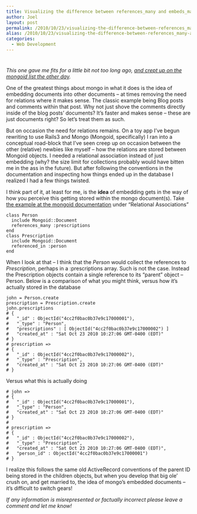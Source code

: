```yaml
---
title: Visualizing the difference between references_many and embeds_many in mongoid.
author: Joel
layout: post
permalink: /2010/10/23/visualizing-the-difference-between-references_many-and-embeds_many-in-mongoid/index.html
alias: /2010/10/23/visualizing-the-difference-between-references_many-and-embeds_many-in-mongoid/visualizing-the-difference-between-references_many-and-embeds_many-in-mongoid
categories:
  - Web Development
---
```

# 

*This one gave me fits for a little bit not too long ago, [and crept up on the mongoid list the other day][1].*

 [1]: http://groups.google.com/group/mongoid/browse_thread/thread/6e21edf44293f12

One of the greatest things about mongo in what it does is the idea of embedding documents into other documents – at times removing the need for relations where it makes sense. The classic example being Blog posts and comments within that post. Why not just shove the comments directly inside of the blog posts’ documents? It’s faster and makes sense – these are just documents right? So let’s treat them as such.

But on occasion the need for relations remains. On a toy app I’ve begun rewriting to use Rails3 and Mongo (Mongoid, specifically) I ran into a conceptual road-block that I’ve seen creep up on occasion between the other (relative) newbies like myself – how the relations are stored between Mongoid objects. I needed a relational association instead of just embedding (why? the size limit for collections probably would have bitten me in the ass in the future). But after following the conventions in the documentation and inspecting how things ended up in the database I realized I had a few things twisted. 

I think part of it, at least for me, is the **idea** of embedding gets in the way of how you perceive this getting stored within the mongo document(s). Take [the example at the mongoid documentation][2] under “Relational Associations” 

 [2]: http://mongoid.org/docs/associations/

```
class Person
  include Mongoid::Document
  references_many :prescriptions
end
class Prescription
  include Mongoid::Document
  referenced_in :person
end
```

When I look at that – I think that the *Person* would collect the references to *Prescription*, perhaps in a :prescriptions array. Such is not the case. Instead the Prescription objects contain a single reference to its “parent” object – Person. Below is a comparison of what you might think, versus how it’s actually stored in the database

```
john = Person.create
prescription = Prescription.create
john.prescriptions 
# {
# 	"_id" : ObjectId("4cc2f0bac0b37e9c17000001"),
# 	"_type" : "Person",
#	"prescriptions" : [ ObjectId("4cc2f0bac0b37e9c17000002") ]
# 	"created_at" : "Sat Oct 23 2010 10:27:06 GMT-0400 (EDT)"
# }
# prescription =>
# {
# 	"_id" : ObjectId("4cc2f0bac0b37e9c17000002"),
# 	"_type" : "Prescription",
# 	"created_at" : "Sat Oct 23 2010 10:27:06 GMT-0400 (EDT)"
# }
```

Versus what this is actually doing  
```
# john =>
# {
# 	"_id" : ObjectId("4cc2f0bac0b37e9c17000001"),
# 	"_type" : "Person",
# 	"created_at" : "Sat Oct 23 2010 10:27:06 GMT-0400 (EDT)"
# }
#
# prescription =>
# {
# 	"_id" : ObjectId("4cc2f0bac0b37e9c17000002"),
# 	"_type" : "Prescription",
# 	"created_at" : "Sat Oct 23 2010 10:27:06 GMT-0400 (EDT)",
# 	"person_id" : ObjectId("4cc2f0bac0b37e9c17000001")
# }
```

I realize this follows the same old ActiveRecord conventions of the parent ID being stored in the children objects, but when you develop that big ole’ crush on, and get married to, the idea of mongo’s embedded documents – it’s difficult to switch gears!

*If any information is misrepresented or factually incorrect please leave a comment and let me know!*
